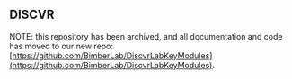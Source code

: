 ## DISCVR

NOTE: this repository has been archived, and all documentation and code has moved to our new repo: [https://github.com/BimberLab/DiscvrLabKeyModules](https://github.com/BimberLab/DiscvrLabKeyModules).
